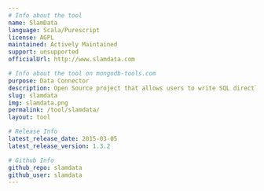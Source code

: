```yaml
---
# Info about the tool
name: SlamData
language: Scala/Purescript
license: AGPL
maintained: Actively Maintained
support: unsupported
officialUrl: http://www.slamdata.com

# Info about the tool on mongodb-tools.com
purpose: Data Connector
description: Open Source project that allows users to write SQL directly against MongoDB data.  
slug: slamdata
img: slamdata.png
permalink: /tool/slamdata/
layout: tool

# Release Info
latest_release_date: 2015-03-05
latest_release_version: 1.3.2

# Github Info
github_repo: slamdata
github_user: slamdata
---
```

